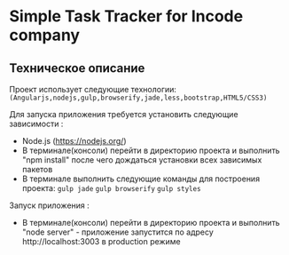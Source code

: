 # Simple Task Tracker for Incode company

## Техническое описание 

Проект использует следующие технологии:
`(Angularjs,nodejs,gulp,browserify,jade,less,bootstrap,HTML5/CSS3)`


Для запуска приложения требуется установить следующие зависимости :
- Node.js (https://nodejs.org/)
- В терминале(консоли) перейти в директорию проекта и выполнить "npm install"
  после чего дождаться установки всех зависимых пакетов
- В терминале выполнить следующие команды для построения проекта:
   `gulp jade` 
   `gulp browserify`
   `gulp styles`   

Запуск приложения :
- В терминале(консоли) перейти в директорию проекта 
  и выполнить "node server" - приложение запустится по адресу http://localhost:3003 в production режиме

